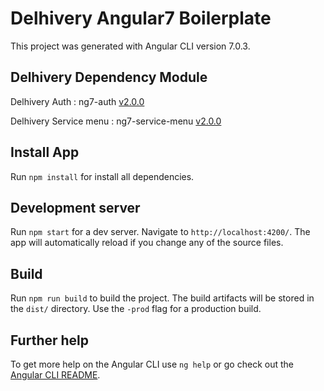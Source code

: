# Delhivery Angular7 Boilerplate

This project was generated with Angular CLI version 7.0.3.

## Delhivery Dependency Module

Delhivery Auth : ng7-auth [v2.0.0](https://bitbucket.org/DelhiveryTech/ng7-auth/src/v2.0.0/)

Delhivery Service menu : ng7-service-menu [v2.0.0](https://bitbucket.org/DelhiveryTech/ng7-service-menu/src/v2.0.0/)

## Install App

Run `npm install` for install all dependencies.

## Development server

Run `npm start` for a dev server. Navigate to `http://localhost:4200/`. The app will automatically reload if you change any of the source files.


## Build

Run `npm run build` to build the project. The build artifacts will be stored in the `dist/` directory. Use the `-prod` flag for a production build.


## Further help

To get more help on the Angular CLI use `ng help` or go check out the [Angular CLI README](https://github.com/angular/angular-cli/blob/master/README.md).
